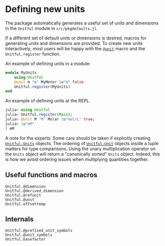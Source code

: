 # Defining new units

The package automatically generates a useful set of units and dimensions in the
`Unitful` module in `src/pkgdefaults.jl`.

If a different set of default units or dimensions is desired, macros for
generating units and dimensions are provided. To create new units
interactively, most users will be happy with the [`@unit`](@ref) macro 
and the `Unitful.register` function. 

An example of defining units in a module:
```julia
module MyUnits
    using Unitful
    @unit m "m" MyMeter 1u"m" false
    Unitful.register(MyUnits)
end
```

An example of defining units at the REPL.
```julia
julia> using Unitful
julia> Unitful.register(Main);
julia> @unit M "M" Molar 1u"mol/L" true;
julia> 1u"mM"
1 mM
```


A note for the experts: Some care should be taken if explicitly creating
[`Unitful.Units`](@ref) objects. The ordering of [`Unitful.Unit`](@ref) objects
inside a tuple matters for type comparisons. Using the unary multiplication
operator on the `Units` object will return a "canonically sorted" `Units` object.
Indeed, this is how we avoid ordering issues when multiplying quantities together.

## Useful functions and macros
```@docs
Unitful.@dimension
Unitful.@derived_dimension
Unitful.@refunit
Unitful.@unit
Unitful.offsettemp
```

## Internals
```@docs
Unitful.@prefixed_unit_symbols
Unitful.@unit_symbols
Unitful.basefactor
```
